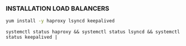 ### INSTALLATION LOAD BALANCERS
```bash
yum install -y haproxy lsyncd keepalived
```


```
systemctl status haproxy && systemctl status lsyncd && systemctl status keepalived |

